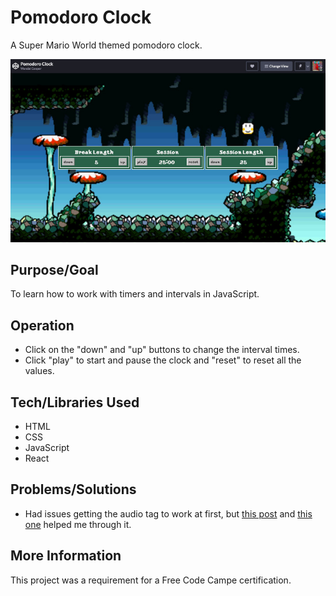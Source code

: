 # Pomodoro Clock
A Super Mario World themed pomodoro clock.

![Screenshot](screenshot.jpg)

## Purpose/Goal
To learn how to work with timers and intervals in JavaScript.

## Operation
* Click on the "down" and "up" buttons to change the interval times.
* Click "play" to start and pause the clock and "reset" to reset all the values.

## Tech/Libraries Used
* HTML
* CSS
* JavaScript
* React

## Problems/Solutions
* Had issues getting the audio tag to work at first, but [this post](https://stackoverflow.com/questions/48748063/react-refs-audio-playback-unhandled-rejection-notsupportederror-on-ios) and [this one](https://reactjs.org/docs/refs-and-the-dom.html) helped me through it.


## More Information
This project was a requirement for a Free Code Campe certification.
